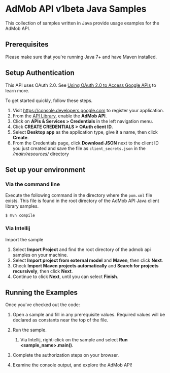 # AdMob API v1beta Java Samples

This collection of samples written in Java provide usage examples for the AdMob API.

## Prerequisites

Please make sure that you're running Java 7+ and have Maven installed.

## Setup Authentication

This API uses OAuth 2.0. See [Using OAuth 2.0 to Access Google APIs](https://developers.google.com/identity/protocols/oauth2) to learn more.

To get started quickly, follow these steps.

1. Visit https://console.developers.google.com to register your application.
1. From the [API Library](https://pantheon.corp.google.com/apis/library), enable
   the **AdMob API**.
1. Click on **APIs & Services > Credentials** in the left navigation menu.
1. Click **CREATE CREDENTIALS > OAuth client ID**.
1. Select **Desktop app** as the application type, give it a name, then click
   **Create**.
1. From the Credentials page, click **Download JSON** next to the client ID you
   just created and save the file as `client_secrets.json` in the
   */main/resources/* directory

## Set up your environment ##
### Via the command line ###

Execute the following command in the directory where the `pom.xml` file exists. This file is found in the root directory of the AdMob API Java client library samples.

    $ mvn compile

### Via Intellij ###

Import the sample

1. Select **Import Project** and find the root directory of the admob api samples on your machine.
2. Select **Import project from external model** and **Maven**, then click **Next**.
3. Check **Import Maven projects automatically** and **Search for projects recursively**, then click **Next**.
4. Continue to click **Next**, until you can select **Finish**.

## Running the Examples ##

Once you've checked out the code:

1. Open a sample and fill in any prerequisite values. Required values will be declared as constants near the top of the file.

2. Run the sample.
    1. Via Intellij, right-click on the sample and select **Run &lt;sample_name&gt;.main()**.

3. Complete the authorization steps on your browser.

4. Examine the console output, and explore the AdMob API!
